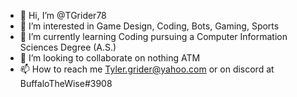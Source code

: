 - 👋 Hi, I’m @TGrider78
- 👀 I’m interested in Game Design, Coding, Bots, Gaming, Sports
- 🌱 I’m currently learning Coding pursuing a Computer Information Sciences Degree (A.S.)
- 💞️ I’m looking to collaborate on nothing ATM
- 📫 How to reach me Tyler.grider@yahoo.com or on discord at BuffaloTheWise#3908

<!---
TGrider78/TGrider78 is a ✨ special ✨ repository because its `README.md` (this file) appears on your GitHub profile.
You can click the Preview link to take a look at your changes.
--->
